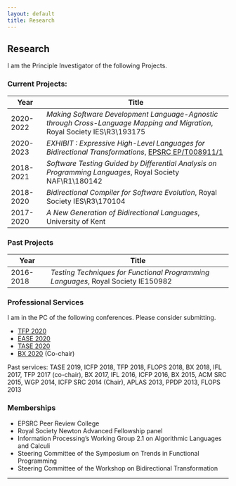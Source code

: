 ```yaml
---
layout: default
title: Research
---
```

## Research


I am the Principle Investigator of the following Projects. 

### Current Projects: 

Year | Title 
-----|-----------
2020-2022 | *Making Software Development Language-Agnostic through Cross-Language Mapping and Migration*, Royal Society IES\R3\193175 
2020-2023 | *EXHIBIT : Expressive High-Level Languages for Bidirectional Transformations*, [EPSRC EP/T008911/1](https://gow.epsrc.ukri.org/NGBOViewGrant.aspx?GrantRef=EP/T008911/1)
2018-2021 | *Software Testing Guided by Differential Analysis on Programming Languages*, Royal Society NAF\R1\180142 
2018-2020 | *Bidirectional Compiler for Software Evolution*, Royal Society IES\R3\170104
2017-2020 | *A New Generation of Bidirectional Languages*, University of Kent


### Past Projects

Year | Title 
---|-----------
2016-2018 | *Testing Techniques for Functional Programming Languages*, Royal Society IE150982  

### Professional Services

I am in the PC of the following conferences. Please consider submitting. 

* [TFP 2020](http://www.cse.chalmers.se/~rjmh/tfp/)
* [EASE 2020](https://www.ntnu.edu/ease2020)
* [TASE 2020](https://sei.ecnu.edu.cn/tase2020/)
* [BX 2020](http://bx-community.wikidot.com/bx2020:home) (Co-chair)

Past services: TASE 2019, ICFP 2018, TFP 2018, FLOPS 2018, BX 2018, IFL 2017, TFP 2017 (co-chair), BX 2017, IFL 2016, ICFP 2016, BX 2015, ACM SRC 2015, WGP 2014, ICFP SRC 2014 (Chair), APLAS 2013, PPDP 2013, FLOPS 2013

### Memberships

* EPSRC Peer Review College 
* Royal Society Newton Advanced Fellowship panel
* Information Processing’s Working Group 2.1 on Algorithmic Languages and Calculi
* Steering Committee of the Symposium on Trends in Functional Programming
* Steering Committee of the Workshop on Bidirectional Transformation

---
